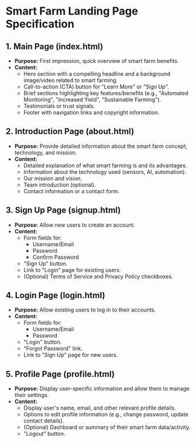 # Smart Farm Landing Page Specification

## 1. Main Page (index.html)

-   **Purpose:** First impression, quick overview of smart farm benefits.
-   **Content:**
    -   Hero section with a compelling headline and a background image/video related to smart farming.
    -   Call-to-action (CTA) button for "Learn More" or "Sign Up".
    -   Brief sections highlighting key features/benefits (e.g., "Automated Monitoring", "Increased Yield", "Sustainable Farming").
    -   Testimonials or trust signals.
    -   Footer with navigation links and copyright information.

## 2. Introduction Page (about.html)

-   **Purpose:** Provide detailed information about the smart farm concept, technology, and mission.
-   **Content:**
    -   Detailed explanation of what smart farming is and its advantages.
    -   Information about the technology used (sensors, AI, automation).
    -   Our mission and vision.
    -   Team introduction (optional).
    -   Contact information or a contact form.

## 3. Sign Up Page (signup.html)

-   **Purpose:** Allow new users to create an account.
-   **Content:**
    -   Form fields for:
        -   Username/Email
        -   Password
        -   Confirm Password
    -   "Sign Up" button.
    -   Link to "Login" page for existing users.
    -   (Optional) Terms of Service and Privacy Policy checkboxes.

## 4. Login Page (login.html)

-   **Purpose:** Allow existing users to log in to their accounts.
-   **Content:**
    -   Form fields for:
        -   Username/Email
        -   Password
    -   "Login" button.
    -   "Forgot Password" link.
    -   Link to "Sign Up" page for new users.

## 5. Profile Page (profile.html)

-   **Purpose:** Display user-specific information and allow them to manage their settings.
-   **Content:**
    -   Display user's name, email, and other relevant profile details.
    -   Options to edit profile information (e.g., change password, update contact details).
    -   (Optional) Dashboard or summary of their smart farm data/activity.
    -   "Logout" button.